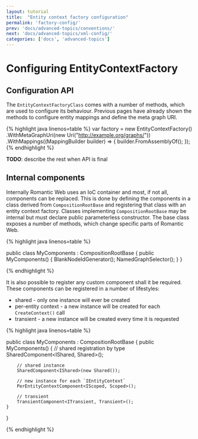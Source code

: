 ```yaml
---
layout: tutorial
title:  "Entity context factory configuration"
permalink: 'factory-config/'
prev: 'docs/advanced-topics/conventions/'
next: 'docs/advanced-topics/xml-config/'
categories: ['docs', 'advanced-topics']
---
```


# Configuring EntityContextFactory

## Configuration API

The `EntityContextFactoryClass` comes with a number of methods, which are used to configure its behaviour. Previous pages
have already shown the methods to configure entity mappings and define the meta graph URI.

{% highlight java linenos=table %}
var factory = new EntityContextFactory()
                  .WithMetaGraphUri(new Uri("http://example.org/graphs/"))
                  .WithMappings((MappingBuilder builder) =>
                                {
                                    builder.FromAssemblyOf<IPerson>();
                                });
{% endhighlight %}

__TODO__: describe the rest when API is final

## Internal components

Internally Romantic Web uses an IoC container and most, if not all, components can be replaced. This is done by defining
the components in a class derived from `CompositionRootBase` and registering that class with an entity context factory.
Classes implementing `CompositionRootBase` may be internal but must declare public parameterless constructor. The base
class exposes a number of methods, which change specific parts of Romantic Web.

{% highlight java linenos=table %}

public class MyComponents : CompositionRootBase
{
    public MyComponents()
    {
        BlankNodeIdGenerator<CustomGenerator>();
        NamedGraphSelector<CustomSelector>();
    }
}

{% endhighlight %}

It is also possible to register any custom component shall it be required. These components can be registered in a
number of lifestyles:

 * shared - only one instance will ever be created
 * per-entity context - a new instance will be created for each `CreateContext()` call
 * transient - a new instance will be created every time it is requested

{% highlight java linenos=table %}

public class MyComponents : CompositionRootBase
{
    public MyComponents()
    {
        // shared registration by type
        SharedComponent<IShared, Shared>();

        // shared instance
        SharedComponent<IShared>(new Shared());

        // new instance for each `IEntityContext`
        PerEntityContextComponent<IScoped, Scoped>();

        // transient
        TransientComponent<ITransient, Transient>();
    }
}

{% endhighlight %}